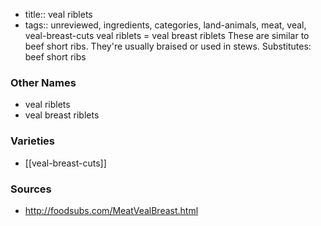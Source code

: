 - title:: veal riblets
- tags:: unreviewed, ingredients, categories, land-animals, meat, veal, veal-breast-cuts
veal riblets = veal breast riblets These are similar to beef short ribs. They're usually braised or used in stews. Substitutes: beef short ribs

### Other Names

* veal riblets
* veal breast riblets

### Varieties

* [[veal-breast-cuts]]

### Sources
* http://foodsubs.com/MeatVealBreast.html
